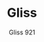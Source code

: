 ---
designer: Claudio Dondoli - Marco Pocci
description: "Gliss%20has%20a%20cozy%20and%20ergonomic%20shape%20which%20takes%20its%20inspiration%20from%20iconic%20chairs%20of%20the%20Fifties%2C%20featuring%20by%20the%20distinctive%20element%20of%20the%20hole%20in%20the%20shell.%20The%20collection%20stands%20out%20for%20comfort%20and%20functionality%2C%20thanks%20to%20its%20sinuous%20armrests%20that%20allow%20a%20handy%20grip%2C%20as%20well%20embrace%20the%20body.%20Armchair%20with%20polycarbonate%20shell%20and%20steel%20rod%20sled%20frame%A0%20%D8%2010%20mm."
image_primary: img/Gliss_921_01_zoom.jpg
image_secondary: img/Gliss_921_02_zoom.jpg
manufacturer: Pedrali
href: https://www.pedrali.it/en/products/catalog/Armchair-GLISS-921/
subtitle: Gliss 921
title: Gliss
image_thumb: img/Gliss_921_cover.jpg
tags: 
  - pedrali
  - chairs
category: chairs
slug: /manufacturers/pedrali/chairs/claudio-dondoli-marco-pocci-gliss
---